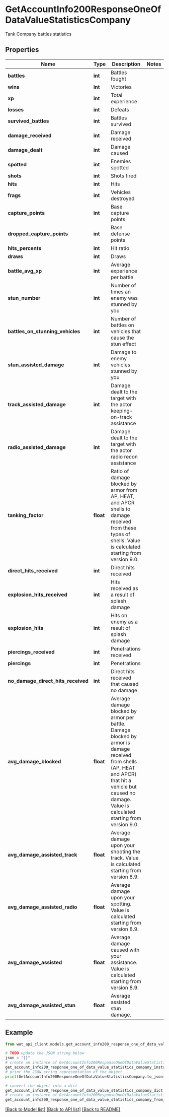 # GetAccountInfo200ResponseOneOfDataValueStatisticsCompany

Tank Company battles statistics

## Properties

Name | Type | Description | Notes
------------ | ------------- | ------------- | -------------
**battles** | **int** | Battles fought | 
**wins** | **int** | Victories | 
**xp** | **int** | Total experience | 
**losses** | **int** | Defeats | 
**survived_battles** | **int** | Battles survived | 
**damage_received** | **int** | Damage received | 
**damage_dealt** | **int** | Damage caused | 
**spotted** | **int** | Enemies spotted | 
**shots** | **int** | Shots fired | 
**hits** | **int** | Hits | 
**frags** | **int** | Vehicles destroyed | 
**capture_points** | **int** | Base capture points | 
**dropped_capture_points** | **int** | Base defense points | 
**hits_percents** | **int** | Hit ratio | 
**draws** | **int** | Draws | 
**battle_avg_xp** | **int** | Average experience per battle | 
**stun_number** | **int** | Number of times an enemy was stunned by you | 
**battles_on_stunning_vehicles** | **int** | Number of battles on vehicles that cause the stun effect | 
**stun_assisted_damage** | **int** | Damage to enemy vehicles stunned by you | 
**track_assisted_damage** | **int** | Damage dealt to the target with the actor keeping-on-track assistance | 
**radio_assisted_damage** | **int** | Damage dealt to the target with the actor radio recon assistance | 
**tanking_factor** | **float** | Ratio of damage blocked by armor from AP, HEAT, and APCR shells to damage received from these types of shells. Value is calculated starting from version 9.0. | 
**direct_hits_received** | **int** | Direct hits received | 
**explosion_hits_received** | **int** | Hits received as a result of splash damage | 
**explosion_hits** | **int** | Hits on enemy as a result of splash damage | 
**piercings_received** | **int** | Penetrations received | 
**piercings** | **int** | Penetrations | 
**no_damage_direct_hits_received** | **int** | Direct hits received that caused no damage | 
**avg_damage_blocked** | **float** | Average damage blocked by armor per battle. Damage blocked by armor is damage received from shells (AP, HEAT and APCR) that hit a vehicle but caused no damage. Value is calculated starting from version 9.0. | 
**avg_damage_assisted_track** | **float** | Average damage upon your shooting the track. Value is calculated starting from version 8.9. | 
**avg_damage_assisted_radio** | **float** | Average damage upon your spotting. Value is calculated starting from version 8.9. | 
**avg_damage_assisted** | **float** | Average damage caused with your assistance. Value is calculated starting from version 8.9. | 
**avg_damage_assisted_stun** | **float** | Average assisted stun damage. | 

## Example

```python
from wot_api_client.models.get_account_info200_response_one_of_data_value_statistics_company import GetAccountInfo200ResponseOneOfDataValueStatisticsCompany

# TODO update the JSON string below
json = "{}"
# create an instance of GetAccountInfo200ResponseOneOfDataValueStatisticsCompany from a JSON string
get_account_info200_response_one_of_data_value_statistics_company_instance = GetAccountInfo200ResponseOneOfDataValueStatisticsCompany.from_json(json)
# print the JSON string representation of the object
print(GetAccountInfo200ResponseOneOfDataValueStatisticsCompany.to_json())

# convert the object into a dict
get_account_info200_response_one_of_data_value_statistics_company_dict = get_account_info200_response_one_of_data_value_statistics_company_instance.to_dict()
# create an instance of GetAccountInfo200ResponseOneOfDataValueStatisticsCompany from a dict
get_account_info200_response_one_of_data_value_statistics_company_from_dict = GetAccountInfo200ResponseOneOfDataValueStatisticsCompany.from_dict(get_account_info200_response_one_of_data_value_statistics_company_dict)
```
[[Back to Model list]](../README.md#documentation-for-models) [[Back to API list]](../README.md#documentation-for-api-endpoints) [[Back to README]](../README.md)


